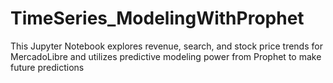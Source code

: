 # TimeSeries_ModelingWithProphet
This Jupyter Notebook explores revenue, search, and stock price trends for MercadoLibre and utilizes predictive modeling power from Prophet to make future predictions
